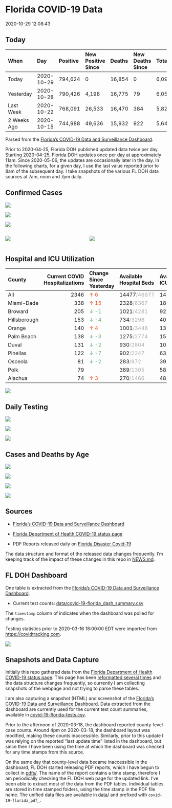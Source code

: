 Florida COVID-19 Data
================
2020-10-29 12:08:43

## Today

| When        | Day        | Positive | New Positive Since | Deaths | New Deaths Since | Total     |
| :---------- | :--------- | :------- | :----------------- | :----- | :--------------- | :-------- |
| Today       | 2020-10-29 | 794,624  | 0                  | 16,854 | 0                | 6,091,565 |
| Yesterday   | 2020-10-28 | 790,426  | 4,198              | 16,775 | 79               | 6,053,154 |
| Last Week   | 2020-10-22 | 768,091  | 26,533             | 16,470 | 384              | 5,821,939 |
| 2 Weeks Ago | 2020-10-15 | 744,988  | 49,636             | 15,932 | 922              | 5,643,521 |

Parsed from the [Florida’s COVID-19 Data and Surveillance
Dashboard](https://fdoh.maps.arcgis.com/apps/opsdashboard/index.html#/8d0de33f260d444c852a615dc7837c86).

Prior to 2020-04-25, Florida DOH published updated data twice per day.
Starting 2020-04-25, Florida DOH updates once per day at approximately
11am. Since 2020-05-06, the updates are occasionally later in the day.
In the following charts, for a given day, I use the last value reported
prior to 8am of the subsequent day. I take snapshots of the various FL
DOH data sources at 7am, noon and 7pm daily.

## Confirmed Cases

![](plots/covid-19-florida-daily-test-changes.png)

![](plots/covid-19-florida-deaths-by-day.png)

![](plots/covid-19-florida-county-top-6.png)

<div class="columns">

<div class="column is-full-mobile">

![](plots/covid-19-florida-testing.png)

</div>

<div class="column is-full-mobile">

![](plots/covid-19-florida-total-positive.png)

</div>

</div>

## Hospital and ICU Utilization

| County       | Current COVID Hospitalizations | Change Since Yesterday                   | Available Hospital Beds                      | Available ICU Beds                         |
| :----------- | -----------------------------: | :--------------------------------------- | :------------------------------------------- | :----------------------------------------- |
| All          |                           2346 | <span style="color: #EC4E20">↑ 6</span>  | 14477<span style="color: #aaa">/46977</span> | 1403<span style="color: #aaa">/4667</span> |
| Miami-Dade   |                            338 | <span style="color: #EC4E20">↑ 15</span> | 2328<span style="color: #aaa">/6367</span>   | 186<span style="color: #aaa">/754</span>   |
| Broward      |                            205 | <span style="color: #6BAA75">↓ -1</span> | 1021<span style="color: #aaa">/4281</span>   | 92<span style="color: #aaa">/370</span>    |
| Hillsborough |                            153 | <span style="color: #6BAA75">↓ -4</span> | 734<span style="color: #aaa">/3296</span>    | 40<span style="color: #aaa">/342</span>    |
| Orange       |                            140 | <span style="color: #EC4E20">↑ 4</span>  | 1001<span style="color: #aaa">/3448</span>   | 132<span style="color: #aaa">/266</span>   |
| Palm Beach   |                            138 | <span style="color: #6BAA75">↓ -3</span> | 1275<span style="color: #aaa">/2774</span>   | 153<span style="color: #aaa">/232</span>   |
| Duval        |                            131 | <span style="color: #6BAA75">↓ -2</span> | 930<span style="color: #aaa">/2804</span>    | 107<span style="color: #aaa">/330</span>   |
| Pinellas     |                            122 | <span style="color: #6BAA75">↓ -7</span> | 902<span style="color: #aaa">/2247</span>    | 63<span style="color: #aaa">/237</span>    |
| Osceola      |                             81 | <span style="color: #6BAA75">↓ -2</span> | 283<span style="color: #aaa">/872</span>     | 39<span style="color: #aaa">/84</span>     |
| Polk         |                             79 |                                          | 389<span style="color: #aaa">/1305</span>    | 58<span style="color: #aaa">/124</span>    |
| Alachua      |                             74 | <span style="color: #EC4E20">↑ 3</span>  | 270<span style="color: #aaa">/1466</span>    | 48<span style="color: #aaa">/260</span>    |

![](plots/covid-19-florida-icu-usage.png)

## Daily Testing

![](plots/covid-19-florida-tests-per-case.png)

<!-- ![](plots/covid-19-florida-change-new-cases.png) -->

![](plots/covid-19-florida-tests-percent-positive.png)

![](plots/covid-19-florida-test-and-case-growth.png)

## Cases and Deaths by Age

![](plots/covid-19-florida-weekly-events-by-age.png)

![](plots/covid-19-florida-age.png)

![](plots/covid-19-florida-age-deaths.png)

![](plots/covid-19-florida-age-sex.png)

## Sources

  - [Florida’s COVID-19 Data and Surveillance
    Dashboard](https://fdoh.maps.arcgis.com/apps/opsdashboard/index.html#/8d0de33f260d444c852a615dc7837c86)

  - [Florida Department of Health COVID-19 status
    page](http://www.floridahealth.gov/diseases-and-conditions/COVID-19/)

  - PDF Reports released daily on [Florida Disaster
    Covid-19](http://www.floridahealth.gov/diseases-and-conditions/COVID-19/)

The data structure and format of the released data changes frequently.
I’m keeping track of the impact of these changes in this repo in
[NEWS.md](NEWS.md).

## FL DOH Dashboard

One table is extracted from the [Florida’s COVID-19 Data and
Surveillance
Dashboard](https://fdoh.maps.arcgis.com/apps/opsdashboard/index.html#/8d0de33f260d444c852a615dc7837c86).

  - Current test counts:
    [data/covid-19-florida\_dash\_summary.csv](data/covid-19-florida_dash_summary.csv)

The `timestamp` column of indicates when the dashboard was polled for
changes.

Testing statistics prior to 2020-03-16 18:00:00 EDT were imported from
<https://covidtracking.com>.

![](screenshots/fodh_maps_arcgis_com__apps__opsdashboard.png)

## Snapshots and Data Capture

Initially this repo gathered data from the [Florida Department of Health
COVID-19 status
page](http://www.floridahealth.gov/diseases-and-conditions/COVID-19/).
This page has been [reformatted several
times](screenshots/floridahealth_gov__diseases-and-conditions__COVID-19.png)
and the data structure changes frequently, so currently I am collecting
snapshots of the webpage and not trying to parse these tables.

I am also capturing a snapshot (HTML) and screenshot of the [Florida’s
COVID-19 Data and Surveillance
Dashboard](https://fdoh.maps.arcgis.com/apps/opsdashboard/index.html#/8d0de33f260d444c852a615dc7837c86).
Data extracted from the dashboard are currently used for the current
test count summaries, available in
[covid-19-florida-tests.csv](covid-19-florida-tests.csv).

Prior to the afternoon of 2020-03-18, the dashboard reported
county-level case counts. Around 4pm on 2020-03-18, the dashboard layout
was modified, making these counts inaccessible. Similarly, prior to this
update I was relying on the reported “last update time” listed in the
dashboard, but since then I have been using the time at which the
dashboard was checked for any time stamps from this source.

On the same day that county-level data became inaccessible in the
dashboard, FL DOH started releasing PDF reports, which I have begun to
collect in [pdfs/](pdfs/). The name of the report contains a time stamp,
therefore I am periodically checking the FL DOH web page for the updated
link. I’ve been able to extract most of the data from the PDF tables.
Individual tables are stored in time stamped folders, using the time
stamp in the PDF file name. The unified data files are available in
[data/](data/) and prefixed with `covid-19-florida_pdf_`.
